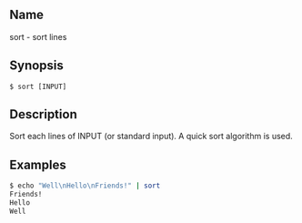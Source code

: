 ## Name

sort - sort lines

## Synopsis

```**sh
$ sort [INPUT]
```

## Description

Sort each lines of INPUT (or standard input). A quick sort algorithm is used.

## Examples

```sh
$ echo "Well\nHello\nFriends!" | sort
Friends!
Hello
Well
```

